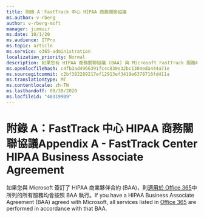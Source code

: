 ```yaml
---
title: 附錄 A：FastTrack 中心 HIPAA 商務關聯協議
ms.author: v-rberg
author: v-rberg-msft
manager: jimmuir
ms.date: 10/1/20
ms.audience: ITPro
ms.topic: article
ms.service: o365-administration
localization_priority: Normal
description: 如果您有 HIPAA 商務關聯協議 (BAA) 與 Microsoft FastTrack 服務時，列示於 FastTrack Center Benefit for Office 365 的所有服務均包含於該 BAA，除了︰
ms.openlocfilehash: c4fb3ad4966391fc4c830e32bc1304eda444a71e
ms.sourcegitcommit: c2bf382289217ef12913ef3419e6378716fd411a
ms.translationtype: MT
ms.contentlocale: zh-TW
ms.lasthandoff: 09/30/2020
ms.locfileid: "48319909"
---
```

# <a name="appendix-a---fasttrack-center-hipaa-business-associate-agreement"></a><span data-ttu-id="8985c-103">附錄 A：FastTrack 中心 HIPAA 商務關聯協議</span><span class="sxs-lookup"><span data-stu-id="8985c-103">Appendix A - FastTrack Center HIPAA Business Associate Agreement</span></span>

<span data-ttu-id="8985c-104">如果您與 Microsoft 簽訂了 HIPAA 商業夥伴合約 (BAA)，則[適用於 Office 365](products-and-capabilities.md#office-365)中所列的所有服務均會按照 BAA 執行。</span><span class="sxs-lookup"><span data-stu-id="8985c-104">If you have a HIPAA Business Associate Agreement (BAA) agreed with Microsoft, all services listed in [Office 365](products-and-capabilities.md#office-365) are performed in accordance with that BAA.</span></span>


